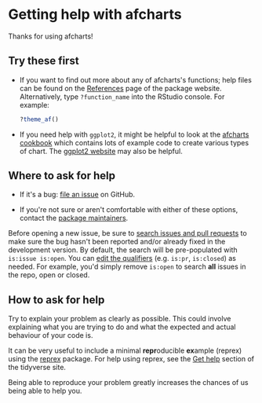 # Getting help with afcharts

Thanks for using afcharts!

## Try these first

* If you want to find out more about any of afcharts's functions; help files can be found on the [References](https://best-practice-and-impact.github.io/afcharts/reference/) page of the package website. Alternatively, type `?function_name` into the RStudio console. For example:

   ``` r
   ?theme_af()
   ```

* If you need help with `ggplot2`, it might be helpful to look at the [afcharts cookbook](https://best-practice-and-impact.github.io/afcharts/articles/cookbook.html) which contains lots of example code to create various types of chart. The [ggplot2 website](https://ggplot2.tidyverse.org/index.html) may also be helpful.


## Where to ask for help
  
*   If it's a bug: [file an issue](https://github.com/best-practice-and-impact/afcharts/issues/new) on GitHub.  
  
*   If you're not sure or aren't comfortable with either of these options, contact the [package maintainers](https://best-practice-and-impact.github.io/afcharts/authors.html#authors).

Before opening a new issue, be sure to [search issues and pull requests](https://github.com/best-practice-and-impact/afcharts/issues) to make sure the bug hasn't been reported and/or already fixed in the development version. 
By default, the search will be pre-populated with `is:issue is:open`. 
You can [edit the qualifiers](https://help.github.com/articles/searching-issues-and-pull-requests/)  (e.g. `is:pr`, `is:closed`) as needed. 
For example, you'd simply remove `is:open` to search **all** issues in the repo, open or closed.

## How to ask for help

Try to explain your problem as clearly as possible. This could involve explaining what you are trying to do and what the expected and actual behaviour of your code is. 

It can be very useful to include a minimal **repr**oducible **ex**ample (reprex) using the [reprex](https://reprex.tidyverse.org/) package. For help using reprex, see the [Get help](https://www.tidyverse.org/help/) section of the tidyverse site.

Being able to reproduce your problem greatly increases the chances of us being able to help you.
